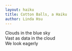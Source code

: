 ```yaml
---
layout: haiku
title: Cotton Balls, a Haiku
author: Linda Hsu
---
```


Clouds in the blue sky<br>
Vast as data in the cloud<br>
We look eagerly<br>
